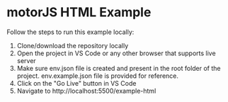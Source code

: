 # motorJS HTML Example

Follow the steps to run this example locally:
1. Clone/download the repository locally
2. Open the project in VS Code or any other browser that supports live server
3. Make sure env.json file is created and present in the root folder of the project. env.example.json file is provided for reference.
4. Click on the "Go Live" button in VS Code
5. Navigate to http://localhost:5500/example-html

